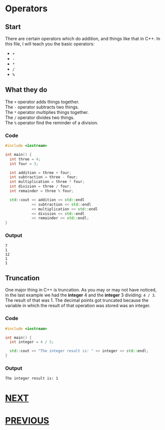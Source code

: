 # Operators

## Start

There are certain operators which do addition, and things like that in C++. In this file, I will teach you the basic operators:

- `+`
- `-`
- `*`
- `/`
- `%`

## What they do

The `+` operator adds things together. \
The `-` operator subtracts two things. \
The `*` operator multiplies things together. \
The `/` operator divides two things. \
The `%` operator find the reminder of a division.

### Code

```cpp
#include <iostream>

int main() {
  int three = 4;
  int four = 3;

  int addition = three + four;
  int subtraction = three - four;
  int multiplication = three * four;
  int division = three / four;
  int remainder = three % four;

  std::cout << addition << std::endl
            << subtraction << std::endl
            << multiplication << std::endl
            << division << std::endl
            << remainder << std::endl;
}
```

### Output

```shell
7
1
12
1
1
```

## Truncation

One major thing in C++ is truncation. As you may or may not have noticed, in the last example we had the **integer** 4 and the **integer** 3 dividing: `4 / 3`. The result of that was 1. The decimal points got truncated because the variable in which the result of that operation was stored was an integer. <!--If anyone find a way to fix this and make it show the decimal please tell me. I thought double or float would work but they don't too-->

### Code

```cpp
#include <iostream>

int main() {
  int integer = 4 / 3;

  std::cout << "The integer result is: " << integer << std::endl;
}
```

### Output

```shell
The integer result is: 1
```

# [NEXT](4.%20Advanced-Operators.md)

# [PREVIOUS](2.%20Variables.md)

